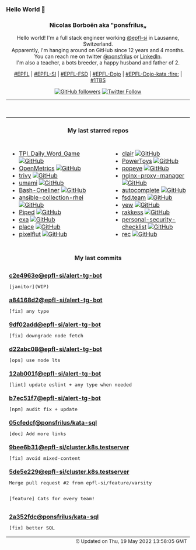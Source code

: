 ### Hello World 👋

<p align="center">
  <!-- use https://avatars.githubusercontent.com/u/176002?v=4 for your default github picture 
  <img src="https://raw.githubusercontent.com/ponsfrilus/ponsfrilus/master/img/ponsfrilus.png" title="Nicolas Borboën aka ‟ponsfrilus„" alt="Nicolas Borboën aka ‟ponsfrilus„" /> -->
  <h3 align="center">
    Nicolas Borboën aka ‟ponsfrilus„
  </h3>
  <p align="center">
    Hello world! I'm a full stack engineer working <a href="https://github.com/epfl-si">@epfl-si</a> in Lausanne, Switzerland.
    <br />Apparently, I'm hanging around on GitHub since 12 years and 4 months.
    <br />You can reach me on twitter <a href="https://twitter.com/ponsfrilus">@ponsfrilus</a> or <a href="http://linkedin.com/in/nicolasborboen">LinkedIn</a>.
    <br />I'm also a teacher, a bots breeder, a happy husband and father of 2.
  </p>
  <p align="center">
    <a href="https://www.epfl.ch">#EPFL</a> | 
    <a href="https://github.com/epfl-si/">#EPFL-SI</a> | 
    <a href="https://github.com/epfl-fsd">#EPFL-FSD</a> | 
    <a href="https://github.com/topics/epfl-dojo">#EPFL-Dojo</a> | 
    <a href="https://github.com/topics/epfl-dojo-kata">#EPFL-Dojo-kata :fire:</a> | 
    <a href="https://en.wikipedia.org/wiki/Indentation_style#Variant:_1TBS_(OTBS)">#1TBS</a>
  </p>
  <p align="center">
    <a href="https://github.com/ponsfrilus"><img alt="GitHub followers" src="https://img.shields.io/github/followers/ponsfrilus?label=Follow%20me%20on%20github&style=social"></a>
    <a href="https://twitter.com/ponsfrilus"><img alt="Twitter Follow" src="https://img.shields.io/twitter/follow/ponsfrilus?label=follow%20me%20on%20twitter&style=social"></a>
  </p>
  </p><hr><table align="center">
<tr>
<td colspan="2" align="center"><h4>My last starred repos</h4></td>
</tr>
<tr>
<td valign="top">
<ul>
<li>
<a href="https://github.com/noah-barberini/TPI_Daily_Word_Game" title="null" target="_blank">TPI_Daily_Word_Game</a>&nbsp;<a href="https://github.com/noah-barberini/TPI_Daily_Word_Game" title="null" target="_blank"><img src="https://img.shields.io/github/stars/noah-barberini/TPI_Daily_Word_Game?style=social" alt="GitHub"></a>
</li>
<li>
<a href="https://github.com/OpenObservability/OpenMetrics" title="Evolving the Prometheus exposition format into a standard." target="_blank">OpenMetrics</a>&nbsp;<a href="https://github.com/OpenObservability/OpenMetrics" title="Evolving the Prometheus exposition format into a standard." target="_blank"><img src="https://img.shields.io/github/stars/OpenObservability/OpenMetrics?style=social" alt="GitHub"></a>
</li>
<li>
<a href="https://github.com/aquasecurity/trivy" title="Scanner for vulnerabilities in container images, file systems, and Git repositories, as well as for configuration issues and hard-coded secrets" target="_blank">trivy</a>&nbsp;<a href="https://github.com/aquasecurity/trivy" title="Scanner for vulnerabilities in container images, file systems, and Git repositories, as well as for configuration issues and hard-coded secrets" target="_blank"><img src="https://img.shields.io/github/stars/aquasecurity/trivy?style=social" alt="GitHub"></a>
</li>
<li>
<a href="https://github.com/mikecao/umami" title="Umami is a simple, fast, privacy-focused alternative to Google Analytics." target="_blank">umami</a>&nbsp;<a href="https://github.com/mikecao/umami" title="Umami is a simple, fast, privacy-focused alternative to Google Analytics." target="_blank"><img src="https://img.shields.io/github/stars/mikecao/umami?style=social" alt="GitHub"></a>
</li>
<li>
<a href="https://github.com/onceupon/Bash-Oneliner" title="A collection of handy Bash One-Liners and terminal tricks for data processing and Linux system maintenance." target="_blank">Bash-Oneliner</a>&nbsp;<a href="https://github.com/onceupon/Bash-Oneliner" title="A collection of handy Bash One-Liners and terminal tricks for data processing and Linux system maintenance." target="_blank"><img src="https://img.shields.io/github/stars/onceupon/Bash-Oneliner?style=social" alt="GitHub"></a>
</li>
<li>
<a href="https://github.com/epfl-si/ansible-collection-rhel" title="Collection of Ansible roles to setup and manage components of RHEL like ntp, sshd, users, ... " target="_blank">ansible-collection-rhel</a>&nbsp;<a href="https://github.com/epfl-si/ansible-collection-rhel" title="Collection of Ansible roles to setup and manage components of RHEL like ntp, sshd, users, ... " target="_blank"><img src="https://img.shields.io/github/stars/epfl-si/ansible-collection-rhel?style=social" alt="GitHub"></a>
</li>
<li>
<a href="https://github.com/TeamPiped/Piped" title="An alternative privacy-friendly YouTube frontend which is efficient by design." target="_blank">Piped</a>&nbsp;<a href="https://github.com/TeamPiped/Piped" title="An alternative privacy-friendly YouTube frontend which is efficient by design." target="_blank"><img src="https://img.shields.io/github/stars/TeamPiped/Piped?style=social" alt="GitHub"></a>
</li>
<li>
<a href="https://github.com/ogham/exa" title="A modern replacement for ‘ls’." target="_blank">exa</a>&nbsp;<a href="https://github.com/ogham/exa" title="A modern replacement for ‘ls’." target="_blank"><img src="https://img.shields.io/github/stars/ogham/exa?style=social" alt="GitHub"></a>
</li>
<li>
<a href="https://github.com/dynastic/place" title="An open-source recreation of Reddit's /r/place. " target="_blank">place</a>&nbsp;<a href="https://github.com/dynastic/place" title="An open-source recreation of Reddit's /r/place. " target="_blank"><img src="https://img.shields.io/github/stars/dynastic/place?style=social" alt="GitHub"></a>
</li>
<li>
<a href="https://github.com/defnull/pixelflut" title="Multiplayer canvas" target="_blank">pixelflut</a>&nbsp;<a href="https://github.com/defnull/pixelflut" title="Multiplayer canvas" target="_blank"><img src="https://img.shields.io/github/stars/defnull/pixelflut?style=social" alt="GitHub"></a>
</li>
</ul>
<img width="450" height="1" /></td>
<td valign="top">
<ul>
<li>
<a href="https://github.com/quay/clair" title="Vulnerability Static Analysis for Containers" target="_blank">clair</a>&nbsp;<a href="https://github.com/quay/clair" title="Vulnerability Static Analysis for Containers" target="_blank"><img src="https://img.shields.io/github/stars/quay/clair?style=social" alt="GitHub"></a>
</li>
<li>
<a href="https://github.com/microsoft/PowerToys" title="Windows system utilities to maximize productivity" target="_blank">PowerToys</a>&nbsp;<a href="https://github.com/microsoft/PowerToys" title="Windows system utilities to maximize productivity" target="_blank"><img src="https://img.shields.io/github/stars/microsoft/PowerToys?style=social" alt="GitHub"></a>
</li>
<li>
<a href="https://github.com/derailed/popeye" title="👀 A Kubernetes cluster resource sanitizer" target="_blank">popeye</a>&nbsp;<a href="https://github.com/derailed/popeye" title="👀 A Kubernetes cluster resource sanitizer" target="_blank"><img src="https://img.shields.io/github/stars/derailed/popeye?style=social" alt="GitHub"></a>
</li>
<li>
<a href="https://github.com/NginxProxyManager/nginx-proxy-manager" title="Docker container for managing Nginx proxy hosts with a simple, powerful interface" target="_blank">nginx-proxy-manager</a>&nbsp;<a href="https://github.com/NginxProxyManager/nginx-proxy-manager" title="Docker container for managing Nginx proxy hosts with a simple, powerful interface" target="_blank"><img src="https://img.shields.io/github/stars/NginxProxyManager/nginx-proxy-manager?style=social" alt="GitHub"></a>
</li>
<li>
<a href="https://github.com/withfig/autocomplete" title="Fig adds autocomplete to your terminal." target="_blank">autocomplete</a>&nbsp;<a href="https://github.com/withfig/autocomplete" title="Fig adds autocomplete to your terminal." target="_blank"><img src="https://img.shields.io/github/stars/withfig/autocomplete?style=social" alt="GitHub"></a>
</li>
<li>
<a href="https://github.com/epfl-fsd/fsd.team" title="null" target="_blank">fsd.team</a>&nbsp;<a href="https://github.com/epfl-fsd/fsd.team" title="null" target="_blank"><img src="https://img.shields.io/github/stars/epfl-fsd/fsd.team?style=social" alt="GitHub"></a>
</li>
<li>
<a href="https://github.com/yewstack/yew" title="Rust / Wasm framework for building client web apps" target="_blank">yew</a>&nbsp;<a href="https://github.com/yewstack/yew" title="Rust / Wasm framework for building client web apps" target="_blank"><img src="https://img.shields.io/github/stars/yewstack/yew?style=social" alt="GitHub"></a>
</li>
<li>
<a href="https://github.com/corneliusweig/rakkess" title="Review Access - kubectl plugin to show an access matrix for k8s server resources" target="_blank">rakkess</a>&nbsp;<a href="https://github.com/corneliusweig/rakkess" title="Review Access - kubectl plugin to show an access matrix for k8s server resources" target="_blank"><img src="https://img.shields.io/github/stars/corneliusweig/rakkess?style=social" alt="GitHub"></a>
</li>
<li>
<a href="https://github.com/Lissy93/personal-security-checklist" title="🔒 A curated checklist of 300+ tips for protecting digital security and privacy in 2022" target="_blank">personal-security-checklist</a>&nbsp;<a href="https://github.com/Lissy93/personal-security-checklist" title="🔒 A curated checklist of 300+ tips for protecting digital security and privacy in 2022" target="_blank"><img src="https://img.shields.io/github/stars/Lissy93/personal-security-checklist?style=social" alt="GitHub"></a>
</li>
<li>
<a href="https://github.com/Imbwbl/rec" title="rec is a linux command for recording your screen or a window with ffmpeg" target="_blank">rec</a>&nbsp;<a href="https://github.com/Imbwbl/rec" title="rec is a linux command for recording your screen or a window with ffmpeg" target="_blank"><img src="https://img.shields.io/github/stars/Imbwbl/rec?style=social" alt="GitHub"></a>
</li>
</ul>
<img width="450" height="1" /></td>
</tr>
<tr>
<td colspan="2" align="center"><h4>My last commits</h4></td>
</tr>
<tr>
        <td colspan="2">
          <div><strong><a href="https://api.github.com/repos/epfl-si/alert-tg-bot/commits/c2e4963e6f9965aa9dc574c0903c4fd1afb3bf2c" title="2022-05-13T23:02:18.000+02:00" target="_blank">c2e4963e</a><a href="https://github.com/epfl-si">@epfl-si</a><a href="https://github.com/epfl-si/alert-tg-bot" title="null">/alert-tg-bot</a></strong></div>
          <pre>[janitor](WIP)</pre>
        </td>
        </tr><tr>
        <td colspan="2">
          <div><strong><a href="https://api.github.com/repos/epfl-si/alert-tg-bot/commits/a84168d2b6f164a60cb03ee9ad6e52809cd38cf6" title="2022-05-13T23:02:05.000+02:00" target="_blank">a84168d2</a><a href="https://github.com/epfl-si">@epfl-si</a><a href="https://github.com/epfl-si/alert-tg-bot" title="null">/alert-tg-bot</a></strong></div>
          <pre>[fix] any type</pre>
        </td>
        </tr><tr>
        <td colspan="2">
          <div><strong><a href="https://api.github.com/repos/epfl-si/alert-tg-bot/commits/9df02addf2fad6a138c2a4e1b4282f5a1978ce36" title="2022-05-13T23:01:40.000+02:00" target="_blank">9df02add</a><a href="https://github.com/epfl-si">@epfl-si</a><a href="https://github.com/epfl-si/alert-tg-bot" title="null">/alert-tg-bot</a></strong></div>
          <pre>[fix] downgrade node fetch</pre>
        </td>
        </tr><tr>
        <td colspan="2">
          <div><strong><a href="https://api.github.com/repos/epfl-si/alert-tg-bot/commits/d22abc088a7b54e423f1f3f752ec220c04cb6ca9" title="2022-05-13T18:56:26.000+02:00" target="_blank">d22abc08</a><a href="https://github.com/epfl-si">@epfl-si</a><a href="https://github.com/epfl-si/alert-tg-bot" title="null">/alert-tg-bot</a></strong></div>
          <pre>[ops] use node lts</pre>
        </td>
        </tr><tr>
        <td colspan="2">
          <div><strong><a href="https://api.github.com/repos/epfl-si/alert-tg-bot/commits/12ab001f048c0eff050e3e7f69ed504b6d82f56a" title="2022-05-13T18:53:29.000+02:00" target="_blank">12ab001f</a><a href="https://github.com/epfl-si">@epfl-si</a><a href="https://github.com/epfl-si/alert-tg-bot" title="null">/alert-tg-bot</a></strong></div>
          <pre>[lint] update eslint + any type when needed</pre>
        </td>
        </tr><tr>
        <td colspan="2">
          <div><strong><a href="https://api.github.com/repos/epfl-si/alert-tg-bot/commits/b7ec51f7bfe995aef85863609262593b4d111e31" title="2022-05-13T18:52:56.000+02:00" target="_blank">b7ec51f7</a><a href="https://github.com/epfl-si">@epfl-si</a><a href="https://github.com/epfl-si/alert-tg-bot" title="null">/alert-tg-bot</a></strong></div>
          <pre>[npm] audit fix + update</pre>
        </td>
        </tr><tr>
        <td colspan="2">
          <div><strong><a href="https://api.github.com/repos/ponsfrilus/kata-sql/commits/05cfedcff845dd1df1e95fa253f56af91a829953" title="2022-05-13T15:44:08.000+02:00" target="_blank">05cfedcf</a><a href="https://github.com/ponsfrilus">@ponsfrilus</a><a href="https://github.com/ponsfrilus/kata-sql" title="Kata : entraîner ses connaissances SQL en aidant le manager d'une discothèque">/kata-sql</a></strong></div>
          <pre>[doc] Add more links</pre>
        </td>
        </tr><tr>
        <td colspan="2">
          <div><strong><a href="https://api.github.com/repos/epfl-si/cluster.k8s.testserver/commits/9bee6b31be894bbcb8712d5f77f03cb216894cef" title="2022-05-11T18:29:42.000+02:00" target="_blank">9bee6b31</a><a href="https://github.com/epfl-si">@epfl-si</a><a href="https://github.com/epfl-si/cluster.k8s.testserver" title="A containerized node webserver to use as a test app on k8s">/cluster.k8s.testserver</a></strong></div>
          <pre>[fix] avoid mixed-content</pre>
        </td>
        </tr><tr>
        <td colspan="2">
          <div><strong><a href="https://api.github.com/repos/epfl-si/cluster.k8s.testserver/commits/5de5e229e3367c612d1b5143a218d7d026ba83e2" title="2022-05-09T13:29:15.000+02:00" target="_blank">5de5e229</a><a href="https://github.com/epfl-si">@epfl-si</a><a href="https://github.com/epfl-si/cluster.k8s.testserver" title="A containerized node webserver to use as a test app on k8s">/cluster.k8s.testserver</a></strong></div>
          <pre>Merge pull request #2 from epfl-si/feature/varsity

[feature] Cats for every team!</pre>
        </td>
        </tr><tr>
        <td colspan="2">
          <div><strong><a href="https://api.github.com/repos/ponsfrilus/kata-sql/commits/2a352fdca8a84a07f238d2a57dddbfc1ee550625" title="2022-05-06T12:18:08.000+02:00" target="_blank">2a352fdc</a><a href="https://github.com/ponsfrilus">@ponsfrilus</a><a href="https://github.com/ponsfrilus/kata-sql" title="Kata : entraîner ses connaissances SQL en aidant le manager d'une discothèque">/kata-sql</a></strong></div>
          <pre>[fix] better SQL</pre>
        </td>
        </tr><tfoot>
<tr>
<td colspan="2" align="right">
<img width="900" height="1" />
<small>⏰ Updated on Thu, 19 May 2022 13:58:05 GMT</small>
</td>
</tr>
</tfoot>
<br />
</table>
